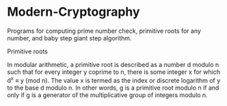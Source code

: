 # Modern-Cryptography
Programs for computing prime number check, primitive roots for any number, and baby step giant step algorithm.

Primitive roots

In modular arithmetic, a  primitive root is described as a number d modulo n such that for every integer y coprime to n, there is some integer x for which d<sup>x</sup>  ≡ y (mod n). 
The value x is termed as the index or discrete logarithm of y to the base d modulo n. 
In other words, g is a primitive root modulo n if and only if g is a generator of the multiplicative group of integers modulo n.
